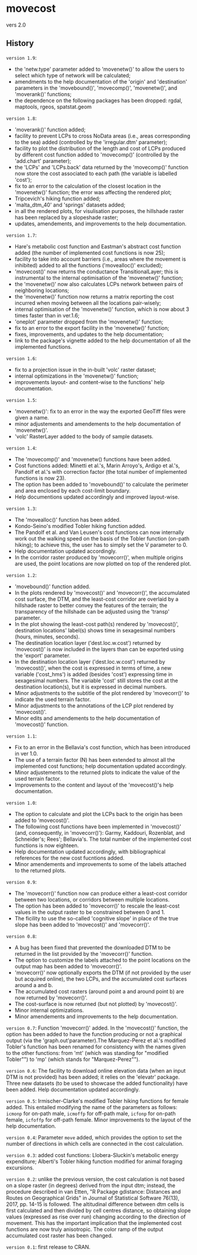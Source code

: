 # movecost
vers 2.0


## History

`version 1.9`:
* the 'netw.type' parameter added to 'movenetw()' to allow the users to select which type of network will be calculated;
* amendments to the help documentation of the 'origin' and 'destination' parameters in the 'movebound()', 'movecomp()', 'movenetw()', and 'moverank()' functions;
* the dependence on the following packages has been dropped: rgdal, maptools, rgeos, spatstat.geom

`version 1.8`:
* 'moverank()' function added;
* facility to prevent LCPs to cross NoData areas (i.e., areas corresponding to the sea) added (controlled by the 'irregular.dtm' parameter);
* facility to plot the distribution of the length and cost of LCPs produced by different cost function added
to  'movecomp()' (controlled by the 'add.chart' parameter);
* the 'LCPs' and 'LCPs.back' data returned by the 'movecomp()' function now store the cost associated to each path (the variable is labelled 'cost');
* fix to an error to the calculation of the closest location in the 'movenetw()' function; the error was affecting the rendered plot;
* Tripcevich's hiking function added;
* 'malta_dtm_40' and 'springs' datasets added;
* in all the rendered plots, for visulisation purposes, the hillshade raster has been replaced by a slopeshade raster;
* updates, amendements, and improvements to the help documentation.


`version 1.7`:
* Hare's metabolic cost function and Eastman's abstract cost function added (the number of implemented cost functions is now 25);
* facility to take into account barriers (i.e., areas where the movement is inhibited) added to all the functions ('movealloc()' excluded);
* 'movecost()' now returns the conductance TransitionalLayer; this is instrumental to the internal optimisation of the 'movenetw()' function;
* the 'movenetw()' now also calculates LCPs network between pairs of neighboring locations;
* the 'movenetw()' function now returns a matrix reporting the cost incurred when moving between all the locations pair-wisely;
* internal optimisation of the 'movenetw()' function, which is now about 3 times faster than in ver.1.6;
* 'oneplot' parameter dropped from the 'movenetw()' function;
* fix to an error to the export facility in the 'movenetw()' function;
* fixes, improvements, and updates to the help documentation;
* link to the package's vignette added to the help documentation of all the implemented functions.

`version 1.6`:
* fix to a projection issue in the in-built 'volc' raster dataset;
* internal optimizations in the 'movenetw()' function;
* improvements layout- and content-wise to the functions' help documentation.

`version 1.5`:
* 'movenetw()': fix to an error in the way the exported GeoTiff files were given a name.
* minor adjustements and amendements to the help documentation of 'movenetw()'.
* 'volc' RasterLayer added to the body of sample datasets.

`version 1.4`:
* The 'movecomp()' and 'movenetw() functions have been added.
* Cost functions added: Minetti et al.'s, Marin Arroyo's, Ardigo et al.'s, Pandolf et al.'s with correction factor (the total number of implemented functions is now 23).
* The option has been added to 'movebound()' to calculate the perimeter and area enclosed by each cost-limit boundary.
* Help documentions updated accordingly and improved layout-wise.


`version 1.3`:
* The 'movealloc()' function has been added.
* Kondo-Seino's modified Tobler hiking function added.
* The Pandolf et al. and Van Leusen's cost functions can now internally work out the walking speed on the basis of the Tobler function (on-path hiking); to achieve this, the user has to simply set the V parameter to 0.
* Help documentation updated accordingly.
* In the corridor raster produced by 'movecorr()', when multiple origins are used, the point locations are now plotted on top of the rendered plot.


`version 1.2`:
* 'movebound()' function added.
* In the plots rendered by 'movecost()' and 'movecorr()', the accumulated cost surface, the DTM, and the least-cost corridor are overlaid by a hillshade raster to better convey the features of the terrain; the transparency of the hillshade can be adjusted using the 'transp' parameter.
* In the plot showing the least-cost path(s) rendered by 'movecost()', destination locations' label(s) shows time in sexagesimal numbers (hours, minutes, seconds).
* The destination location layer ('dest.loc.w.cost') returned by 'movecost()' is now included in the layers than can be exported using the 'export' parameter.
* In the destination location layer ('dest.loc.w.cost') returned by 'movecost()', when the cost is expressed in terms of time, a new variable ('cost_hms') is added (besides 'cost') expressing time in sexagesimal numbers. The variable 'cost' still stores the cost at the destination location(s), but it is expressed in decimal numbers.
* Minor adjustments to the subtitle of the plot rendered by 'movecorr()' to indicate the used terrain factor.
* Minor adjustments to the annotations of the LCP plot rendered by 'movecost()'.
* Minor edits and amendements to the help documentation of 'movecost()' function.


`version 1.1`:
* Fix to an error in the Bellavia's cost function, which has been introduced in ver 1.0.
* The use of a terrain factor (N) has been extended to almost all the implemented cost functions; help documentation updated accordingly.
* Minor adjustements to the returned plots to indicate the value of the used terrain factor.
* Improvements to the content and layout of the 'movecost()'s help documentation.


`version 1.0`:
* The option to calculate and plot the LCPs back to the origin has been added to 'movecost()'.
* The following cost functions have been implemented in 'movecost()' (and, consequently, in 'movecorr()'): Garmy, Kaddouri, Rozenblat, and Schneider's; Rees'; Bellavia's. The total number of the implemented cost functions is now eighteen.
* Help documentation updated accordingly, with bibliographical references for the new cost fucntions added.
* Minor amendements and improvements to some of the labels attached to the returned plots.


`version 0.9`:
* The 'movecorr()' function now can produce either a least-cost corridor between two locations, or corridors between multiple locations.
* The option has been added to 'movecorr()' to rescale the least-cost values in the output raster to be constrained between 0 and 1.
* The ficility to use the so-called 'cognitive slope' in place of the true slope has been added to 'movecost()' and 'movecorr()'.


`version 0.8`:
* A bug has been fixed that prevented the downloaded DTM to be returned in the list provided by the 'movecorr()' function.
* The option to customize the labels attached to the point locations on the output map has been added to 'movecorr()'.
* 'movecorr()' now optionally exports the DTM (if not provided by the user but acquired online), the two LCPs, and the accumulated cost surfaces around a and b.
* The accumulated cost rasters (around point a and around point b) are now returned by 'movecorr()'.
* The cost-surface is now returned (but not plotted) by 'movecost()'.
* Minor internal optimizations.
* Minor amendements and improvements to the help documentation.

`version 0.7`:
Function 'movecorr()' added. In the 'movecost()' function, the option has been added to have the function producing or not a graphical output (via the 'graph.out'parameter).The Marquez-Perez et al.'s modified Tobler's function has been renamed for consistency with the names given to the other functions: from 'mt' (which was standing for "modified Tobler"") to 'mp' (which stands for "Marquez-Perez"").

`version 0.6`:
The facility to download online elevation data (when an input DTM is not provided) has been added; it relies on the 'elevatr' package. Three new datasets (to be used to showcase the added functionality) have been added. Help documentation updated accordingly.

`version 0.5`:
Irmischer-Clarke's modified Tobler hiking functions for female added. This entailed modifying the name of the parameters as follows: `icmonp` for on-path male, `icmoffp` for off-path male, `icfonp` for on-path female, `icfoffp` for off-path female. Minor improvements to the layout of the help documentation.

`version 0.4`:
Parameter `move` added, which provides the option to set the number of directions in which cells are connected in the cost calculation.

`version 0.3`:
added cost functions: Llobera-Sluckin's metabolic energy expenditure; Alberti's Tobler hiking function modified for animal foraging excursions.

`version 0.2`: 
unlike the previous version, the cost calculation is not based on a slope raster (in degrees) derived from the input dtm; instead, the procedure described in van Etten, "R Package gdistance: Distances and Routes on Geographical Grids" in Journal of Statistical Software 76(13), 2017, pp. 14-15 is followed. The altitudinal difference between dtm cells is first calculated and then divided by cell centres distance, so obtaining slope values (expressed as rise over run) changing according to the direction of movement. This has the important implication that the implemented cost functions are now truly anisotropic. The color ramp of the output accumulated cost raster has been changed.

`version 0.1`: 
first release to CRAN.
